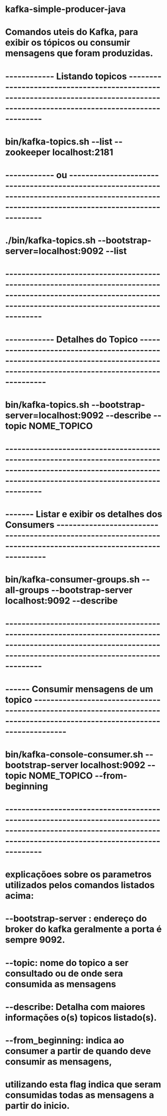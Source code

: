 # kafka-simple-producer-java
# Comandos uteis do Kafka, para exibir os tópicos ou consumir mensagens que foram produzidas.

# ------------ Listando topicos -----------------------------------------------------------------------------------------------------------------------------------
# bin/kafka-topics.sh --list --zookeeper localhost:2181
# ------------ ou -------------------------------------------------------------------------------------------------------------------------------------------------
# ./bin/kafka-topics.sh --bootstrap-server=localhost:9092 --list
# -----------------------------------------------------------------------------------------------------------------------------------------------------------------

# ------------ Detalhes do Topico ---------------------------------------------------------------------------------------------------------------------------------
# bin/kafka-topics.sh --bootstrap-server=localhost:9092 --describe --topic NOME_TOPICO
# -----------------------------------------------------------------------------------------------------------------------------------------------------------------

# ------- Listar e exibir os detalhes dos Consumers ---------------------------------------------------------------------------------------------------------------
# bin/kafka-consumer-groups.sh --all-groups --bootstrap-server localhost:9092 --describe  
# -----------------------------------------------------------------------------------------------------------------------------------------------------------------

# ------ Consumir mensagens de um topico --------------------------------------------------------------------------------------------------------------------------
# bin/kafka-console-consumer.sh --bootstrap-server localhost:9092 --topic NOME_TOPICO --from-beginning
# -----------------------------------------------------------------------------------------------------------------------------------------------------------------



# explicaçõoes sobre os parametros utilizados pelos comandos listados acima:
# --bootstrap-server : endereço do broker do kafka geralmente a porta é sempre 9092.
# --topic: nome do topico a ser consultado ou de onde sera consumida as mensagens
# --describe: Detalha com maiores informações o(s) topicos listado(s).
# --from_beginning: indica ao consumer a partir de quando deve consumir as mensagens,
# utilizando esta flag indica que seram consumidas todas as mensagens a partir do inicio.

